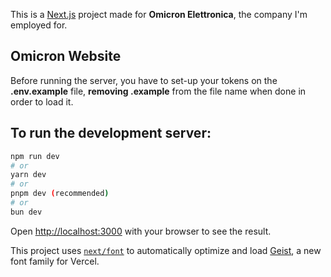 This is a [Next.js](https://nextjs.org) project made for **Omicron Elettronica**, the company I'm employed for.

## Omicron Website

Before running the server, you have to set-up your tokens on the **.env.example** file, **removing .example** from the file name when done in order to load it.


## To run the development server:

```bash
npm run dev
# or
yarn dev
# or
pnpm dev (recommended)
# or
bun dev
```

Open [http://localhost:3000](http://localhost:3000) with your browser to see the result.

This project uses [`next/font`](https://nextjs.org/docs/app/building-your-application/optimizing/fonts) to automatically optimize and load [Geist](https://vercel.com/font), a new font family for Vercel.

